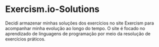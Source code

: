 # Exercism.io-Solutions
Decidi armazenar minhas soluções dos exercícios no site Exercism para acompanhar minha evolução ao longo do tempo. O site é focado no aprendizado de linguagens de programação por meio da resolução de exercícios práticos.
